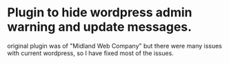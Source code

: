 # Plugin to hide wordpress admin warning and update messages.
original plugin was of "Midland Web Company" but there were many issues with current wordpress, so I have fixed most of the issues.